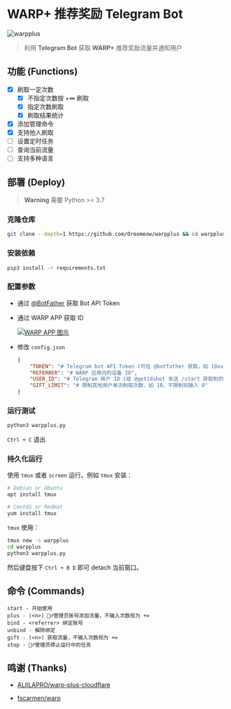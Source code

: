# WARP+ 推荐奖励 Telegram Bot

![warpplus](https://socialify.git.ci/Oreomeow/warpplus/image?description=1&descriptionEditable=Get%20WARP%2B%20referral%20quote%20and%20notify%20users%20with%20Telegram%20Bot&font=Raleway&forks=1&issues=1&language=1&logo=https%3A%2F%2Fraw.githubusercontent.com%2FOreomeow%2Fwarpplus%2Fmain%2FLogo.png&pattern=Floating%20Cogs&pulls=1&stargazers=1&theme=Light)

> 利用 **Telegram Bot** 获取 **WARP+** 推荐奖励流量并通知用户

## 功能 (Functions)

- [x] 刷取一定次数
  - [x] 不指定次数按 +∞ 刷取
  - [x] 指定次数刷取
  - [x] 刷取结果统计
- [x] 添加管理命令
- [x] 支持他人刷取
- [ ] 设置定时任务
- [ ] 查询当前流量
- [ ] 支持多种语言

## 部署 (Deploy)

> **Warning** 需要 Python >= 3.7

### 克隆仓库

```bash
git clone --depth=1 https://github.com/Oreomeow/warpplus && cd warpplus
```

### 安装依赖

```bash
pip3 install -r requirements.txt
```

### 配置参数

- 通过 [@BotFather](https://t.me/botfather) 获取 Bot API Token

- 通过 WARP APP 获取 ID

  [![WARP APP 图示](https://user-images.githubusercontent.com/62703343/136070323-47f2600a-13e4-4eb0-a64d-d7eb805c28e2.png)](https://github.com/fscarmen/warp)

- 修改 `config.json`

  ```json
  {
      "TOKEN": "# Telegram bot API Token (可在 @botfather 获取，如 10xxx4:AAFcqxxxxgER5uw)",
      "REFERRER": "# WARP 应用内的设备 ID",
      "USER_ID": "# Telegram 用户 ID (给 @getidsbot 发送 /start 获取到的纯数字 ID，如 1434078534)",
      "GIFT_LIMIT": "# 限制其他用户单次刷取次数，如 10，不限制则输入 0"
  }
  ```

### 运行测试

```bash
python3 warpplus.py
```

`Ctrl + C` 退出

### 持久化运行

使用 `tmux` 或者 `screen` 运行。例如 `tmux` 安装：

```bash
# Debian or Ubuntu
apt install tmux

# CentOS or RedHat
yum install tmux
```

`tmux` 使用：

```bash
tmux new -s warpplus
cd warpplus
python3 warpplus.py
```

然后键盘按下 `Ctrl + B D` 即可 detach 当前窗口。

## 命令 (Commands)

```text
start - 开始使用
plus - (<n>) 💂‍♂️管理员账号添加流量，不输入次数视为 +∞
bind - <referrer> 绑定账号
unbind - 解除绑定
gift - (<n>) 获取流量，不输入次数视为 +∞
stop - 💂‍♂️管理员停止运行中的任务
```

## 鸣谢 (Thanks)

- [ALIILAPRO/warp-plus-cloudflare](https://github.com/ALIILAPRO/warp-plus-cloudflare)

- [fscarmen/warp](https://github.com/fscarmen/warp)
